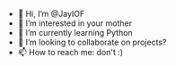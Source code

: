 - 👋 Hi, I’m @JayIOF
- 👀 I’m interested in your mother
- 🌱 I’m currently learning Python
- 💞️ I’m looking to collaborate on projects?
- 📫 How to reach me: don't :)

